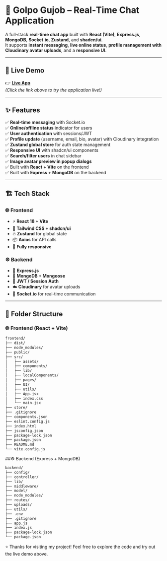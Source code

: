 # 💬 Golpo Gujob – Real‑Time Chat Application

A full‑stack **real‑time chat app** built with **React (Vite)**, **Express.js**, **MongoDB**, **Socket.io**, **Zustand**, and **shadcn/ui**.  
It supports **instant messaging**, **live online status**, **profile management with Cloudinary avatar uploads**, and a **responsive UI**.

---

## 🚀 Live Demo

👉 **[Live App](https://golpogujob.netlify.app/)**  
*(Click the link above to try the application live!)*

---

## ✨ Features

✅ **Real‑time messaging** with Socket.io  
✅ **Online/offline status** indicator for users  
✅ **User authentication** with sessions/JWT  
✅ **Profile update** (username, email, bio, avatar) with Cloudinary integration  
✅ **Zustand global store** for auth state management  
✅ **Responsive UI** with shadcn/ui components  
✅ **Search/filter users** in chat sidebar  
✅ **Image avatar preview in popup dialogs**  
✅ Built with **React + Vite** on the frontend  
✅ Built with **Express + MongoDB** on the backend

---

## 🏗️ Tech Stack

### 🌐 Frontend
- ⚡ **React 18 + Vite**
- 🎨 **Tailwind CSS + shadcn/ui**
- 🔥 **Zustand** for global state
- 📦 **Axios** for API calls
- 📱 **Fully responsive**

### ⚙️ Backend
- 🚀 **Express.js**
- 💾 **MongoDB + Mongoose**
- 🔐 **JWT / Session Auth**
- ☁️ **Cloudinary** for avatar uploads
- 🔌 **Socket.io** for real‑time communication

---

## 📂 Folder Structure

### 🌐 Frontend (React + Vite)
```bash
frontend/
├── dist/
├── node_modules/
├── public/
├── src/
│   ├── assets/
│   ├── components/
│   ├── lib/
│   ├── localComponents/
│   ├── pages/
│   ├── UI/
│   ├── utils/
│   ├── App.jsx
│   ├── index.css
│   └── main.jsx
├── store/
├── .gitignore
├── components.json
├── eslint.config.js
├── index.html
├── jsconfig.json
├── package-lock.json
├── package.json
├── README.md
└── vite.config.js
```
##⚙️ Backend (Express + MongoDB)
```bash
backend/
├── config/
├── controller/
├── lib/
├── middleware/
├── model/
├── node_modules/
├── routes/
├── uploads/
├── utils/
├── .env
├── .gitignore
├── app.js
├── index.js
├── package-lock.json
└── package.json
```
⭐️ Thanks for visiting my project! Feel free to explore the code and try out the live demo above.

